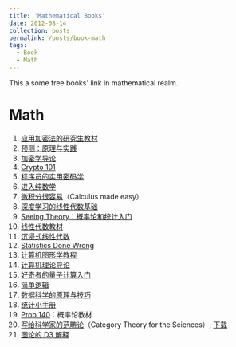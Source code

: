 ```yaml
---
title: 'Mathematical Books'
date: 2012-08-14
collection: posts
permalink: /posts/book-math
tags:
  - Book
  - Math
---
```


This a some free books' link in mathematical realm.

Math
=======
1. [应用加密法的研究生教材](http://toc.cryptobook.us/)
2. [预测：原理与实践](https://otexts.org/fpp2/)
3. [加密学导论](https://intensecrypto.org/public/)
4. [Crypto 101](https://www.crypto101.io/)
5. [程序员的实用密码学](https://cryptobook.nakov.com/)
6. [进入纯数学](https://infinitedescent.xyz/)
7. [微积分很容易](http://calculusmadeeasy.org/)（Calculus made easy）
8. [深度学习的线性代数基础](https://hadrienj.github.io/posts/Deep-Learning-Book-Series-Introduction/)
9. [Seeing Theory：概率论和统计入门](https://seeing-theory.brown.edu/#firstPage)
10. [线性代数教材](http://joshua.smcvt.edu/linearalgebra/#current_version)
11. [沉浸式线性代数](http://immersivemath.com/ila/index.html)
12. [Statistics Done Wrong](https://www.statisticsdonewrong.com/index.html)
13. [计算机图形学教程](http://www.scratchapixel.com/)
14. [计算机理论导论](https://introtcs.org/public/index.html)
15. [好奇者的量子计算入门](https://quantum.country/qcvc)
16. [简单逻辑](https://book.simply-logical.space/)
17. [数据科学的原理与技巧](https://www.textbook.ds100.org/)
18. [统计小手册](http://www.jerrydallal.com/LHSP/LHSP.htm)
19. [Prob 140](http://prob140.org/textbook/chapters/README)：概率论教材
20. [写给科学家的范畴论](http://category-theory.mitpress.mit.edu/)（Category Theory for the Sciences）, [下载](https://github.com/mmai/Category-Theory-for-the-Sciences)
21. [图论的 D3 解释](https://mrpandey.github.io/d3graphTheory/index.html)